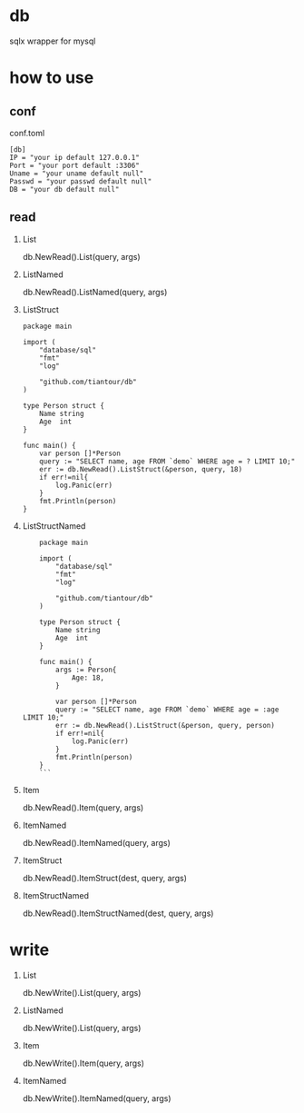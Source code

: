 # db

sqlx wrapper for mysql

# how to use

## conf

conf.toml

    [db]
    IP = "your ip default 127.0.0.1"
    Port = "your port default :3306"
    Uname = "your uname default null"
    Passwd = "your passwd default null"
    DB = "your db default null"

## read

1. List

    db.NewRead().List(query, args)

2. ListNamed

    db.NewRead().ListNamed(query, args)

3. ListStruct

    ```golang
    package main

    import (
        "database/sql"
        "fmt"
        "log"

        "github.com/tiantour/db"
    )

    type Person struct {
        Name string
        Age  int
    }

    func main() {
        var person []*Person
        query := "SELECT name, age FROM `demo` WHERE age = ? LIMIT 10;"
        err := db.NewRead().ListStruct(&person, query, 18)
        if err!=nil{
            log.Panic(err)
        }
        fmt.Println(person)
    }
    ```

4. ListStructNamed

    ```golang
        package main

        import (
            "database/sql"
            "fmt"
            "log"

            "github.com/tiantour/db"
        )

        type Person struct {
            Name string
            Age  int
        }

        func main() {
            args := Person{
                Age: 18,
            }

            var person []*Person
            query := "SELECT name, age FROM `demo` WHERE age = :age LIMIT 10;"
            err := db.NewRead().ListStruct(&person, query, person)
            if err!=nil{
                log.Panic(err)
            }
            fmt.Println(person)
        }
        ```

5. Item

    db.NewRead().Item(query, args)

6. ItemNamed

    db.NewRead().ItemNamed(query, args)

7. ItemStruct

    db.NewRead().ItemStruct(dest, query, args)

8. ItemStructNamed

    db.NewRead().ItemStructNamed(dest, query, args)

# write

1. List

    db.NewWrite().List(query, args)

2. ListNamed

    db.NewWrite().List(query, args)

3. Item

    db.NewWrite().Item(query, args)

4. ItemNamed

    db.NewWrite().ItemNamed(query, args)
